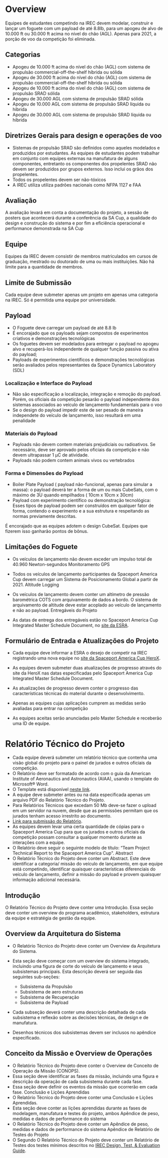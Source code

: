 # Overview 

Equipes de estudantes competindo na IREC devem modelar, construir e lançar um foguete com um payload de até 8.8lb, para um apogeu de alvo de 10.000 ft ou 30.000 ft acima no nível do chão (AGL). Apenas para 2021, a porção de voo da competição foi eliminada. 

## Categorias 

-  Apogeu de 10.000 ft acima do nível do chão (AGL) com sistema de propulsão commercial-off-the-shelf híbrida ou sólida 
-  Apogeu de 30.000 ft acima do nível do chão (AGL) com sistema de propulsão commercial-off-the-shelf híbrida ou sólida 
-  Apogeu de 10.000 ft acima do nível do chão (AGL) com sistema de propulsão SRAD sólida 
-  Apogeu de 30.000 AGL com sistema de propulsão SRAD sólida 
-  Apogeu de 10.000 AGL com sistema de propulsão SRAD líquida ou híbrida 
-  Apogeu de 30.000 AGL com sistema de propulsão SRAD líquida ou híbrida

## Diretrizes Gerais para design e operações de voo 

* Sistemas de propulsão SRAD são definidos como aqueles modelados e produzidos por estudantes. As equipes de estudantes podem trabalhar em conjunto com equipes externas na manufatura de alguns componentes, entretanto os componentes dos propelentes SRAD não devem ser produzidos por grupos externos. Isso inclui os grãos dos propelentes. 
* Todos os propelentes devem ser não-tóxicos 
* A IREC utiliza utiliza padrões nacionais como  NFPA 1127 e FAA 

## Avaliação 

A avaliação levará em conta a documentação do projeto, a sessão de posters que acontecerá durante a conferência da SA Cup, a qualidade do design e construção do sistema e por fim a eficiência operacional e performance demonstrada na SA Cup 

## Equipe 

Equipes da IREC devem consistir de membros matriculados em cursos de graduação, mestrado ou doutorado de uma ou mais instituições. Não há limite para a quantidade de membros. 

## Limite de Submissão 

Cada equipe deve submeter apenas um projeto em apenas uma categoria na IREC. Só é permitida uma equipe por universidade. 

## Payload 

-  O Foguete deve carregar um payload de até 8.8 lb 
-  É encorajado que os payloads sejam compostos de experimentos criativos e demonstrações tecnológicas
-	Os foguetes devem ser modelados para entregar o payload no apogeu alvo e recuperá-los independente de qualquer função passiva ou ativa do payload;
-	Payloads de experimentos científicos e demonstrações tecnológicas serão avaliados pelos representantes da Space Dynamics Laboratory (SDL)

### Localização e Interface do Payload

- Não são especificação a localização, integração e remoção do payload. Porém, os oficiais da competição pesarão o payload independente dos sistemas associados ao veículo de lançamento fundamentais para o voo 
- Se o design do payload impedir este de ser pesado de maneira independete do veículo de lançamento, isso resultará em uma penalidade

### Materiais do Payload
- Payloads não devem contem materiais prejudiciais ou radioativos. Se necessário, deve ser aprovado pelos oficiais da competição e não devem ultrapassar  1 µC de atividade.
- Payloads não podem contem animais vivos ou vertebrados

### Forma e Dimensões do Payload 
-  Boiler Plate Payload ( payload não-funcional, apenas para simular a massa): o payload deverá ter a forma de um  ou mais CubeSats, com o máximo de 3U quando empilhados ( 10cm x 10cm x 30cm) 
- Payload com experimento científico ou demonstração tecnológica: Esses tipos de payload podem ser construídos em qualquer fator de forma, contendo o experimento e a sua estrutura e respeitando as normas previamente descritas. 

É encorajado que as equipes adotem o design CubeSat. Equipes que fizerem isso ganharão pontos de bônus.

## Limitações do Foguete 
- Os veículos de lançamento não devem exceder um impulso total de 40.960 Newton-segundos
Monitoramento GPS 
- Todos os veículos de lançamento participantes da Spaceport America Cup devem carregar um Sistema de Posicionamento Global a partir de 2021. 
Altitude Logging 
- Os veículos de lançamento devem conter um altímetro de pressão barométrica COTS com arquivamento de dados a bordo. O sistema de arquivamento de altitude deve estar acoplado ao veículo de lançamento e não ao payload.
Entregáveis do Projeto

- As datas de entrega dos entregáveis estão no Spaceport America Cup Integrated Master Schedule Document, no [site da ESRA](http://www.soundingrocket.org/sa-cup-documents--forms.html). 


## Formulário de Entrada e Atualizações do Projeto 
- Cada equipe deve informar a ESRA o desejo de competir na IREC registrando uma nova equipe no [site da Spaceport America Cup HeroX](https://www.herox.com/SpaceportAmericaCup2021).

- As equipes devem submeter duas atualizações de progresso através do site da HeroX nas datas especificadas pelo Spaceport America Cup Integrated Master Schedule Document.
- As atualizações de progresso devem conter o progresso das características técnicas do material durante o desenvolvimento. 
- Apenas as equipes cujas aplicações cumprem as medidas serão avaliadas para entrar na competição 
- As equipes aceitas serão anunciadas pelo Master Schedule e receberão uma ID de equipe.

# Relatório Técnico do Projeto
- Cada equipe deverá submeter um relatório técnico que contenha uma visão global do projeto para o painel de jurados e outros oficiais da competição.
-  O Relatório deve ser formatado de acordo com o guia da American Institute of Aeronautics and Astronautics (AIAA), usando o template do Microsoft® Word.
- O Template está disponível [neste link](http://www.soundingrocket.org/sa-cup-documents--forms.html). 
- A equipe deve submeter antes ou na data especificada apenas um arquivo PDF do Relatório Técnico do Projeto.
- Para Relatórios Técnicos que excedam 50 Mb deve-se fazer  o upload em um servidor na nuvem, desde que as permissões permitam que os jurados tenham acesso irrestrito ao documento. 
- [Link para submissão do Relatório](https://www.herox.com/SpaceportAmericaCup2021).
- As equipes devem levar uma certa quantidade de cópias para o Spaceport America Cup para que os jurados e outros oficiais da competição possam consultar a qualquer momento durante as interações com a equipe. 
- O Relatório deve seguir o seguinte modelo de título: “Team Project Technical Report to the Spaceport America Cup".
Abstract 
- O Relatório Técnico do Projeto deve conter um Abstract. Este deve identificar a categoria/ missão do veículo de lançamento, em que equipe está competindo, identificar quaisquer características diferenciais do veículo de lançamento, definir a missão do payload e provem quaisquer informação adicional necessária.

## Introdução 

O Relatório Técnico do Projeto deve conter uma Introdução. Essa seção deve conter um overview do programa acadêmico, stakeholders, estrutura da equipe e estratégia de gestão da equipe.

## Overview da Arquitetura do Sistema
- O Relatório Técnico do Projeto deve conter um Overview da Arquitetura do Sistema. 
- Esta seção deve começar com um overview do sistema integrado, incluindo uma figura de corte do veículo de lançamento e seus subsistemas principais. Esta descrição deverá ser seguida das seguintes sub-seções:

   - Subsistema da Propulsão
   -  Subsistema de aero estruturas
   - Subsistema de Recuperação 
   -  Subsistema de Payload 

- Cada subseção deverá conter uma descrição detalhada de cada subsistema e reflexão sobre as decisões técnicas, de design e de manufatura.
- Desenhos técnicos dos subsistemas devem ser inclusos no apêndice especificado.  

## Conceito da Missão e Overview de Operações
- O Relatório Técnico do Projeto deve conter o Overview de Conceito de Operação da Missão (CONOPS).
- Essa seção deve identificar as fases da missão, incluindo uma figura e descrição da operação de cada subsistema durante cada fase.
- Essa seção deve definir os eventos da missão que ocorrerão em cada fase.
Conclusão e Lições Aprendidas
- O Relatório Técnico do Projeto deve conter uma Conclusão e Lições Aprendidas.
- Esta seção deve conter as lições aprendidas durante as fases de modelagem, manufatura e testes do projeto, ambos
Apêndice de peso, medidas e dados de performance do sistema
- O Relatório Técnico do Projeto deve conter um Apêndice de peso, medidas e dados de performance do sistema
Apêndice de Relatório de Testes do Projeto
- O Segundo O Relatório Técnico do Projeto deve conter um Relatório de Testes dos testes mínimos descritos no [IREC Design, Test,  & Evaluation Guide](http://www.soundingrocket.org/sa-cup-documents--forms.html).

